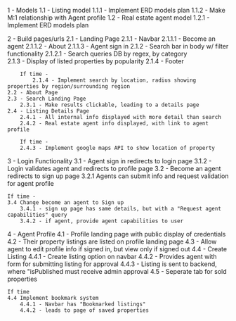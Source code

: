 1 - Models
    1.1 - Listing model
        1.1.1 - Implement ERD models plan
        1.1.2 - Make M:1 relationship with Agent profile
    1.2 - Real estate agent model 
        1.2.1 - Implement ERD models plan

2 - Build pages/urls
    2.1 - Landing Page
        2.1.1 - Navbar
            2.1.1.1 - Become an agent
            2.1.1.2 - About
            2.1.1.3 - Agent sign in
        2.1.2 - Search bar in body w/ filter functionality
            2.1.2.1 - Search queries DB by regex, by category   
        2.1.3 - Display of listed properties by popularity
        2.1.4 - Footer
        
        If time -
            2.1.4 - Implement search by location, radius showing properties by region/surrounding region
    2.2 - About Page 
    2.3 - Search Landing Page
        2.3.1 - Make results clickable, leading to a details page
    2.4 - Listing Details Page
        2.4.1 - All internal info displayed with more detail than search
        2.4.2 - Real estate agent info displayed, with link to agent profile

        If time - 
        2.4.3 - Implement google maps API to show location of property

3 - Login Functionality
    3.1 - Agent sign in redirects to login page
        3.1.2 - Login validates agent and redirects to profile page
    3.2 - Become an agent redirects to sign up page
        3.2.1 Agents can submit info and request validation for agent profile
    
    If time - 
    3.4 Change become an agent to Sign up
        3.4.1 - sign up page has same details, but with a "Request agent capabilities" query
        3.4.2 - if agent, provide agent capabilities to user 

4 - Agent Profile
    4.1 - Profile landing page with public display of credentials
    4.2 - Their property listings are listed on profile landing page
    4.3 - Allow agent to edit profile info if signed in, but view only if signed out
    4.4 - Create Listing
        4.4.1 - Create listing option on navbar
        4.4.2 - Provides agent with form for submitting listing for approval
        4.4.3 - Listing is sent to backend, where "isPublished must receive admin approval
    4.5 - Seperate tab for sold properties

    If time
    4.4 Implement bookmark system
        4.4.1 - Navbar has "Bookmarked listings"
        4.4.2 - leads to page of saved properties


    